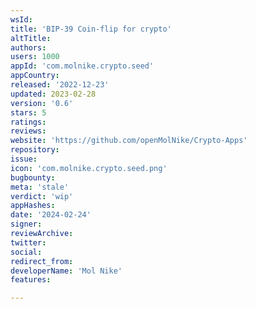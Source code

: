 ```yaml
---
wsId: 
title: 'BIP-39 Coin-flip for crypto'
altTitle: 
authors: 
users: 1000
appId: 'com.molnike.crypto.seed'
appCountry: 
released: '2022-12-23'
updated: 2023-02-28
version: '0.6'
stars: 5
ratings: 
reviews: 
website: 'https://github.com/openMolNike/Crypto-Apps'
repository: 
issue: 
icon: 'com.molnike.crypto.seed.png'
bugbounty: 
meta: 'stale'
verdict: 'wip'
appHashes: 
date: '2024-02-24'
signer: 
reviewArchive: 
twitter: 
social: 
redirect_from: 
developerName: 'Mol Nike'
features: 

---
```


